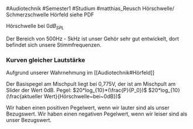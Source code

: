 #Audiotechnik #Semester1 #Studium #matthias_Reusch 
Hörschwelle/ Schmerzschwelle
Hörfeld siehe PDF

Hörschwelle bei $0dB_{SPL}$ 

Der Bereich von 500Hz - 5kHz ist unser Gehör sehr gut entwickelt, dort befindet sich unsere Stimmfrequenzen.

### Kurven gleicher Lautstärke
Aufgrund unserer Wahrnehmung im [[Audiotechnik#Hörfeld]] 


Der Basispegel am Mischpult liegt bei 0,775V, der ist am Mischpult am Slider der Wert 0dB.
Pegel: $20*log_{10}*(\frac{P}{P_0})$
$20*log_{10}(\frac{aktueller Wert}{Hörschwelle~bei~0dB})$


Wir haben einen positiven Pegelwert, wenn wir lauter sind als unser Bezugswert.
Wir haben einen negativen Pegelwert, wenn wir leiser sind als unser Bezugswert.